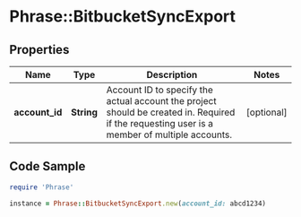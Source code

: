# Phrase::BitbucketSyncExport

## Properties

Name | Type | Description | Notes
------------ | ------------- | ------------- | -------------
**account_id** | **String** | Account ID to specify the actual account the project should be created in. Required if the requesting user is a member of multiple accounts. | [optional] 

## Code Sample

```ruby
require 'Phrase'

instance = Phrase::BitbucketSyncExport.new(account_id: abcd1234)
```


